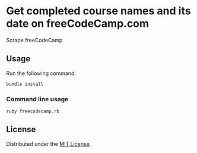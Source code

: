 # Get completed course names and its date on freeCodeCamp.com
Scrape freeCodeCamp

## Usage

Run the following command:

```
bundle install
```
### Command line usage

```
ruby freecodecamp.rb
```

## License

Distributed under the [MIT License](LICENSE).
